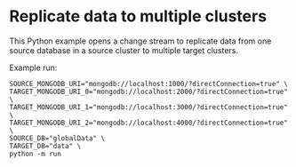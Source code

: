 # Replicate data to multiple clusters

This Python example opens a change stream to replicate data from one
source database in a source cluster to multiple target clusters.

Example run:

```shell
SOURCE_MONGODB_URI="mongodb://localhost:1000/?directConnection=true" \
TARGET_MONGODB_URI_0="mongodb://localhost:2000/?directConnection=true" \
TARGET_MONGODB_URI_1="mongodb://localhost:3000/?directConnection=true" \
TARGET_MONGODB_URI_2="mongodb://localhost:4000/?directConnection=true" \
SOURCE_DB="globalData" \
TARGET_DB="data" \
python -m run
```